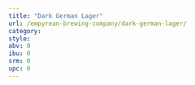 ```yaml
---
title: "Dark German Lager"
url: /empyrean-brewing-company/dark-german-lager/
category: 
style: 
abv: 0
ibu: 0
srm: 0
upc: 0
---
```


